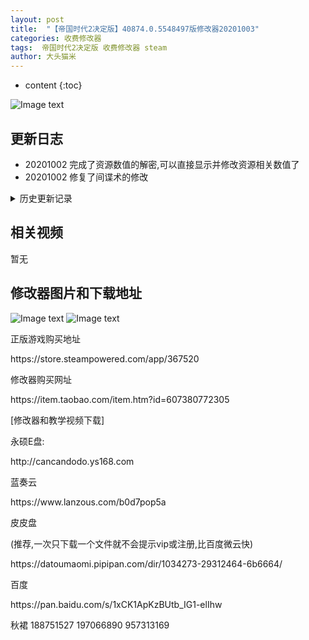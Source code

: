 ```yaml
---
layout: post
title:  "【帝国时代2决定版】40874.0.5548497版修改器20201003"
categories: 收费修改器
tags:  帝国时代2决定版 收费修改器 steam 
author: 大头猫米
---
```


* content
{:toc}

![Image text](https://datoumaomi.github.io/pic/DDD/D-帝国时代2决定版/logo.JPG)

##  更新日志

 - 20201002  完成了资源数值的解密,可以直接显示并修改资源相关数值了
 - 20201002  修复了间谍术的修改
 




<details>
<summary>历史更新记录</summary>
 <p></p>
  - 20200929  修复hpmax无法修改和最大射程无法修改的bug
  <p></p>
-20200924 支持40874.0.5548497版
 <p></p>
  - 20200825  更新支持40220.0.5438859版,修复了信仰修改和锁定功能
<p></p>
 - 20200811  重要更新!增加了大量资源、科技和僧侣修改项目
<p></p>
<p> - 20200728  更新修改器适配39515.0.5328560版.</p>
<p> - 20200721  紧急更新支持39284.0.5297383版,还有一些问题要后续解决,不过已经能正常使用.</p>
<p> - 20200723  优化了资源的读取,增加了血量修改说明和加血按钮</p>
<p> - 20200724  增加了攻击5-攻击10的修改</p>
<p> - 20200725  之前版本号错误,修复了版本号</p>

<p></p>
</details>

## 相关视频
暂无

## 修改器图片和下载地址

![Image text](https://datoumaomi.github.io/pic/DDD/D-帝国时代2决定版/1.jpg)
![Image text](https://datoumaomi.github.io/pic/DDD/D-帝国时代2决定版/2.jpg)

<p>正版游戏购买地址</p>
<p>https://store.steampowered.com/app/367520</p>
<p></p>
<p>修改器购买网址</p>
<p>https://item.taobao.com/item.htm?id=607380772305</p>
<p></p>
<p>[修改器和教学视频下载]</p>
<p>永硕E盘:</p>
<p>http://cancandodo.ys168.com</p>
<p></p>
<p>蓝奏云</p>
<p>https://www.lanzous.com/b0d7pop5a</p>
<p></p>
<p>皮皮盘</p>
<p>(推荐,一次只下载一个文件就不会提示vip或注册,比百度微云快)</p>
<p>https://datoumaomi.pipipan.com/dir/1034273-29312464-6b6664/</p>
<p></p>
<p>百度</p>
<p>https://pan.baidu.com/s/1xCK1ApKzBUtb_IG1-elIhw</p>
<p></p>
<p>秋裙 188751527 197066890 957313169</p>
